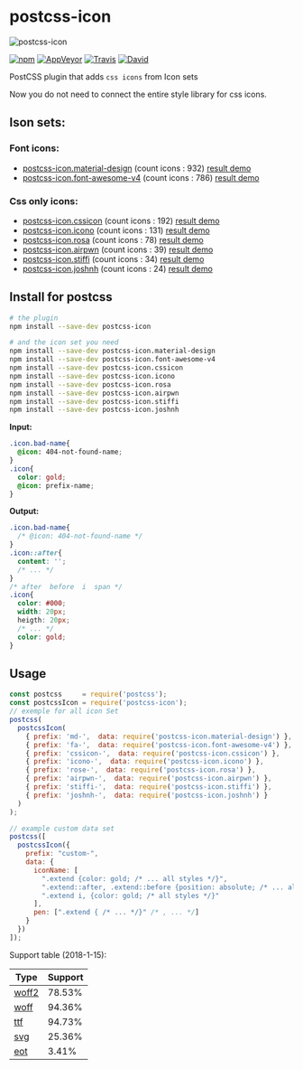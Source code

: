 # postcss-icon

![postcss-icon](https://raw.githubusercontent.com/retyui/postcss-icon/master/logo.png)

[![npm](https://img.shields.io/npm/v/postcss-icon.svg)](https://www.npmjs.com/package/postcss-icon)
[![AppVeyor](https://img.shields.io/appveyor/ci/retyui/postcss-icon.svg?label=win)](https://ci.appveyor.com/project/retyui/postcss-icon)
[![Travis](https://img.shields.io/travis/retyui/postcss-icon.svg?label=unix)](https://travis-ci.org/retyui/postcss-icon)
[![David](https://img.shields.io/david/retyui/postcss-icon.svg)](https://david-dm.org/retyui/postcss-icon)

PostCSS plugin that adds `css icons` from Icon sets

Now you do not need to connect the entire style library for css icons.

## Ison sets:

### Font icons:

- [postcss-icon.material-design](https://github.com/retyui/postcss-icon.material-design) (count icons : 932) [result demo](https://retyui.github.io/postcss-icon/material-design/)
- [postcss-icon.font-awesome-v4](https://github.com/retyui/postcss-icon.font-awesome-v4) (count icons : 786) [result demo](https://retyui.github.io/postcss-icon/font-awesome-v4/)

### Css only icons:

- [postcss-icon.cssicon](https://github.com/retyui/postcss-icon.cssicon) (count icons : 192) [result demo](https://retyui.github.io/postcss-icon/cssicon/)
- [postcss-icon.icono](https://github.com/retyui/postcss-icon.icono) (count icons : 131) [result demo](https://retyui.github.io/postcss-icon/icono/)
- [postcss-icon.rosa](https://github.com/retyui/postcss-icon.rosa) (count icons : 78) [result demo](https://retyui.github.io/postcss-icon/rosa/)
- [postcss-icon.airpwn](https://github.com/retyui/postcss-icon.airpwn) (count icons : 39) [result demo](https://retyui.github.io/postcss-icon/airpwn/)
- [postcss-icon.stiffi](https://github.com/retyui/postcss-icon.stiffi) (count icons : 34) [result demo](https://retyui.github.io/postcss-icon/stiffi/)
- [postcss-icon.joshnh](https://github.com/retyui/postcss-icon.joshnh) (count icons : 24) [result demo](https://retyui.github.io/postcss-icon/joshnh/)

## Install for postcss

```bash
# the plugin
npm install --save-dev postcss-icon

# and the icon set you need
npm install --save-dev postcss-icon.material-design
npm install --save-dev postcss-icon.font-awesome-v4
npm install --save-dev postcss-icon.cssicon
npm install --save-dev postcss-icon.icono
npm install --save-dev postcss-icon.rosa
npm install --save-dev postcss-icon.airpwn
npm install --save-dev postcss-icon.stiffi
npm install --save-dev postcss-icon.joshnh
```

**Input:**

```css
.icon.bad-name{
  @icon: 404-not-found-name;
}
.icon{
  color: gold;
  @icon: prefix-name;
}
```

**Output:**

```css
.icon.bad-name{
  /* @icon: 404-not-found-name */
}
.icon::after{
  content: '';
  /* ... */
}
/* after  before  i  span */
.icon{
  color: #000;
  width: 20px;
  heigth: 20px;
  /* ... */
  color: gold;
}
```

## Usage

```js
const postcss     = require('postcss');
const postcssIcon = require('postcss-icon');
// exemple for all icon Set
postcss(
  postcssIcon(
    { prefix: 'md-',  data: require('postcss-icon.material-design') },
    { prefix: 'fa-',  data: require('postcss-icon.font-awesome-v4') },
    { prefix: 'cssicon-',  data: require('postcss-icon.cssicon') },
    { prefix: 'icono-',  data: require('postcss-icon.icono') },
    { prefix: 'rose-',  data: require('postcss-icon.rosa') },
    { prefix: 'airpwn-',  data: require('postcss-icon.airpwn') },
    { prefix: 'stiffi-',  data: require('postcss-icon.stiffi') },
    { prefix: 'joshnh-',  data: require('postcss-icon.joshnh') }
  )
);

// example custom data set
postcss([
  postcssIcon({
    prefix: "custom-",
    data: {
      iconName: [
        ".extend {color: gold; /* ... all styles */}",
        ".extend::after, .extend::before {position: absolute; /* ... all styles */}",
        ".extend i, {color: gold; /* all styles */}"
      ],
      pen: [".extend { /* ... */}" /* , ... */]
    }
  })
]);
```

Support table (2018-1-15):

| Type | Support |
|---|---|
| [woff2](https://caniuse.com/#feat=woff2) | 78.53% |
| [woff](https://caniuse.com/#feat=woff) | 94.36% |
| [ttf](https://caniuse.com/#feat=ttf) | 94.73% |
| [svg](https://caniuse.com/#feat=svg-fonts) | 25.36% |
| [eot](https://caniuse.com/#feat=eot) | 3.41% |
